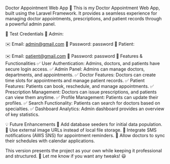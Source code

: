 Doctor Appointment Web App 🏥
This is my Doctor Appointment Web App, built using the Laravel Framework. It provides a seamless experience for managing doctor appointments, prescriptions, and patient records through a powerful admin panel.


🔑 Test Credentials
📌 Admin:

✉️ Email: admin@gmail.com
🔑 Password: password
📌 Patient:

✉️ Email: patient@gmail.com
🔑 Password: password
📌 Features & Functionalities
✅ User Authentication: Admins, doctors, and patients have secure login access.
✅ Admin Panel: Admins can manage doctors, departments, and appointments.
✅ Doctor Features: Doctors can create time slots for appointments and manage patient records.
✅ Patient Features: Patients can book, reschedule, and manage appointments.
✅ Prescription Management: Doctors can issue prescriptions, and patients can view them anytime.
✅ Profile Management: Patients can update their profiles.
✅ Search Functionality: Patients can search for doctors based on specialties.
✅ Dashboard Analytics: Admin dashboard provides an overview of key statistics.

💡 Future Enhancements
🔹 Add database seeders for initial data population.
🔹 Use external image URLs instead of local file storage.
🔹 Integrate SMS notifications (AWS SNS) for appointment reminders.
🔹 Allow doctors to sync their schedules with calendar applications.

This version presents the project as your own while keeping it professional and structured. 🚀 Let me know if you want any tweaks! 😃
